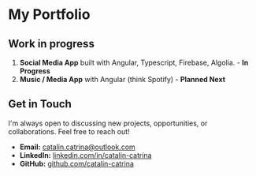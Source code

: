 # My Portfolio

## Work in progress
1. **Social Media App** built with Angular, Typescript, Firebase, Algolia. - **In Progress**
2. **Music / Media App** with Angular (think Spotify) - **Planned Next**

## Get in Touch

I'm always open to discussing new projects, opportunities, or collaborations. Feel free to reach out!

- **Email:** [catalin.catrina@outlook.com](mailto:catalin.catrina@outlook.com)
- **LinkedIn:** [linkedin.com/in/catalin-catrina](https://www.linkedin.com/in/catalin-catrina/)
- **GitHub:** [github.com/catalin-catrina](https://github.com/catalin-catrina)
